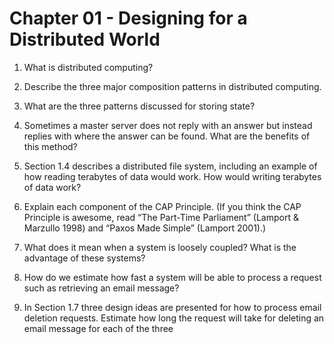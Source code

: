 # Chapter 01 - Designing for a Distributed World

1. What is distributed computing?

2. Describe the three major composition patterns in distributed computing.

3. What are the three patterns discussed for storing state?

4. Sometimes a master server does not reply with an answer but instead replies with where the answer can be found. What are the benefits of this method?

5. Section 1.4 describes a distributed file system, including an example of how reading terabytes of data would work. How would writing terabytes of data work?

6. Explain each component of the CAP Principle. (If you think the CAP Principle is awesome, read “The Part-Time Parliament” (Lamport & Marzullo 1998) and “Paxos Made Simple” (Lamport 2001).)

7. What does it mean when a system is loosely coupled? What is the advantage of these systems?

8. How do we estimate how fast a system will be able to process a request such as retrieving an email message?

9. In Section 1.7 three design ideas are presented for how to process email deletion requests. Estimate how long the request will take for deleting an email message for each of the three
